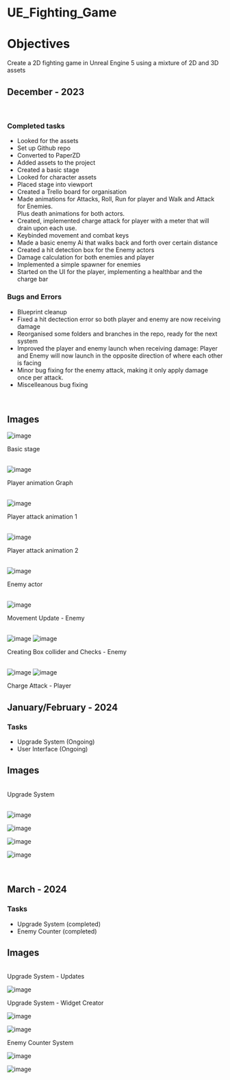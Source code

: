 # UE_Fighting_Game

<h1><strong>Objectives</strong></h1>
<p>Create a 2D fighting game in Unreal Engine 5 using a mixture of 2D and 3D assets</p>

<h2> December - 2023 </h2><br>

<h3> Completed tasks </h3>
<ul>
  <li>Looked for the assets</li>
  <li>Set up Github repo</li>
  <li>Converted to PaperZD</li>
  <li>Added assets to the project</li>
  <li>Created a basic stage</li>
  <li>Looked for character assets</li>
  <li>Placed stage into viewport</li>
  <li> Created a Trello board for organisation</li>
  <li>Made animations for Attacks, Roll, Run for player and Walk and Attack for Enemies. <br>
  Plus death animations for both actors.</li>
  <li>Created, implemented charge attack for player with a meter that will drain upon each use.</li>
  <li>Keybinded movement and combat keys</li>
  <li>Made a basic enemy Ai that walks back and forth over certain distance</li>
  <li>Created a hit detection box for the Enemy actors</li>
  <li>Damage calculation for both enemies and player</li>
  <li>Implemented a simple spawner for enemies</li>
  <li>Started on the UI for the player, implementing a healthbar and the charge bar</li>
</ul>

<h3> Bugs and Errors </h3>
<ul>
  <li>Blueprint cleanup</li>
  <li>Fixed a hit dectection error so both player and enemy are now receiving damage</li>
  <li>Reorganised some folders and branches in the repo, ready for the next system</li>
  <li>Improved the player and enemy launch when receiving damage: Player and Enemy will now launch in the opposite direction of where each other is facing</li>
  <li>Minor bug fixing for the enemy attack, making it only apply damage once per attack.</li>
  <li>Miscelleanous bug fixing</li>
</ul>

<br>

<h2>Images</h2>

![image](https://github.com/MonoDevXX23/UE_Fighting_Game/assets/141320840/8f8de914-5746-417f-a948-08bec53a3936)
<figcaption>Basic stage</figcaption>
<br>

![image](https://github.com/MonoDevXX23/UE_Fighting_Game/assets/141320840/a7d5ccb8-56c8-46ab-b4b5-3c4da9e887cc)
<figcaption>Player animation Graph</figcaption>
<br>

![image](https://github.com/MonoDevXX23/UE_Fighting_Game/assets/141320840/3530776a-af96-489e-8b8e-ab4f1e96bace)<br>
<figcaption>Player attack animation 1</figcaption>
<br>

![image](https://github.com/MonoDevXX23/UE_Fighting_Game/assets/141320840/c3a2c6d5-84f1-4059-8bdd-34a459f7ab24)<br>
<figcaption>Player attack animation 2</figcaption>
<br>

![image](https://github.com/MonoDevXX23/UE_Fighting_Game/assets/141320840/dec00eb2-8245-4414-b595-a5b417587e44)
<figcaption>Enemy actor</figcaption>
<br>

![image](https://github.com/MonoDevXX23/UE_Fighting_Game/assets/141320840/40d3b54a-027a-4752-b4ea-ed3fc2ee15ae)
<figcaption>Movement Update - Enemy</figcaption>
<br>

![image](https://github.com/MonoDevXX23/UE_Fighting_Game/assets/141320840/bec05365-7fe9-4817-9d61-ca2d6116432c)
![image](https://github.com/MonoDevXX23/UE_Fighting_Game/assets/141320840/e6a0960a-1da3-4433-a1c5-a4cd339ae3c3)
<figcaption>Creating Box collider and Checks - Enemy</figcaption>
<br>

![image](https://github.com/MonoDevXX23/UE_Fighting_Game/assets/141320840/6c8e56dc-d626-4b58-a811-67b6e9267c7a)
![image](https://github.com/MonoDevXX23/UE_Fighting_Game/assets/141320840/c3c204b1-4814-4493-9ada-b1e9d7c6ea08)
<figcaption>Charge Attack - Player</figcaption>

<h2>January/February - 2024 </h2>

<h3>Tasks</h3>
<ul>
  <li>Upgrade System (Ongoing)</li>
  <li>User Interface (Ongoing)</li>
</ul>

<h2>Images</h2>
<br>

<figcaption>Upgrade System</figcaption><br>

![image](https://github.com/MonoDevXX23/UE_Fighting_Game/assets/141320840/988fe0dc-d0c8-4a2e-a97c-ca93afc60fe6)<br>

![image](https://github.com/MonoDevXX23/UE_Fighting_Game/assets/141320840/f1a8a3a0-54e4-4411-95ce-b38ac96b15d7)<br>

![image](https://github.com/MonoDevXX23/UE_Fighting_Game/assets/141320840/31b2f7b7-9013-4620-ba45-263e7b90a85b)<br>

![image](https://github.com/MonoDevXX23/UE_Fighting_Game/assets/141320840/b0fc64ed-4531-44bf-85d4-4d4f2288612a)<br>

<br>

<h2>March - 2024 </h2>

<h3>Tasks</h3>
<ul>
  <li>Upgrade System (completed)</li>
  <li>Enemy Counter (completed)</li>
</ul>

<h2>Images</h2>
<br>

<figcaption>Upgrade System - Updates</figcaption>

![image](https://github.com/MonoDevXX23/UE_Fighting_Game/assets/141320840/f957821a-3fe2-47af-8890-7bf0dd6478bf)

<figcaption> Upgrade System - Widget Creator</figcaption>

![image](https://github.com/MonoDevXX23/UE_Fighting_Game/assets/141320840/3cea88de-7ab9-4e8f-b72f-4abd91f59078)

![image](https://github.com/MonoDevXX23/UE_Fighting_Game/assets/141320840/6748bdb3-bc81-4525-aaa8-dac0d85c0a95)

<figcaption> Enemy Counter System </figcaption>

![image](https://github.com/MonoDevXX23/UE_Fighting_Game/assets/141320840/aea1705e-1848-4296-aaed-be7fe28a1f9e)

![image](https://github.com/MonoDevXX23/UE_Fighting_Game/assets/141320840/b1738065-1d60-4e7e-bb8b-94725f306407)

